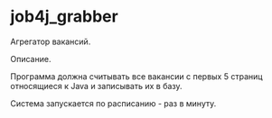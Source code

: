 # job4j_grabber

Агрегатор вакансий.

Описание.

Программа должна считывать все вакансии c первых 5 страниц относящиеся к Java и записывать их в базу.

Система запускается по расписанию - раз в минуту.